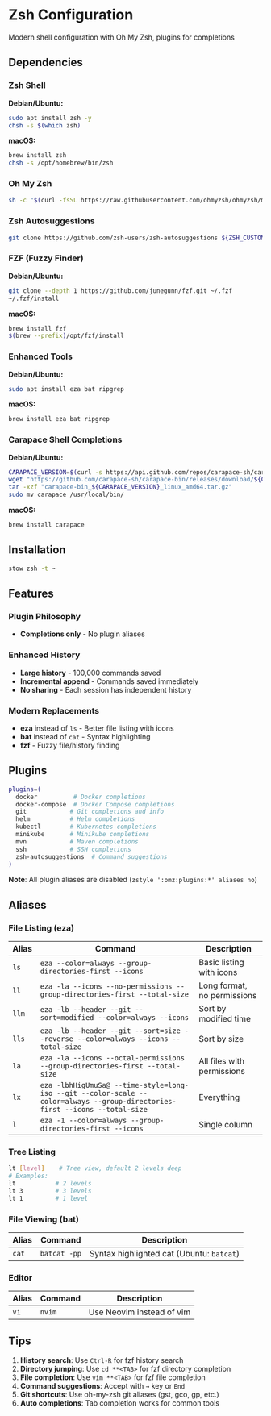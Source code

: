 # Zsh Configuration

Modern shell configuration with Oh My Zsh, plugins for completions

## Dependencies

### Zsh Shell
**Debian/Ubuntu:**
```bash
sudo apt install zsh -y
chsh -s $(which zsh)
```
**macOS:**
```bash
brew install zsh
chsh -s /opt/homebrew/bin/zsh
```

### Oh My Zsh
```bash
sh -c "$(curl -fsSL https://raw.githubusercontent.com/ohmyzsh/ohmyzsh/master/tools/install.sh)"
```

### Zsh Autosuggestions
```bash
git clone https://github.com/zsh-users/zsh-autosuggestions ${ZSH_CUSTOM:-~/.oh-my-zsh/custom}/plugins/zsh-autosuggestions
```

### FZF (Fuzzy Finder)
**Debian/Ubuntu:**
```bash
git clone --depth 1 https://github.com/junegunn/fzf.git ~/.fzf
~/.fzf/install
```
**macOS:**
```bash
brew install fzf
$(brew --prefix)/opt/fzf/install
```

### Enhanced Tools
**Debian/Ubuntu:**
```bash
sudo apt install eza bat ripgrep
```
**macOS:**
```bash
brew install eza bat ripgrep
```

### Carapace Shell Completions
**Debian/Ubuntu:**
```bash
CARAPACE_VERSION=$(curl -s https://api.github.com/repos/carapace-sh/carapace-bin/releases/latest | grep -Po '"tag_name": "\K[^"]*')
wget "https://github.com/carapace-sh/carapace-bin/releases/download/${CARAPACE_VERSION}/carapace-bin_${CARAPACE_VERSION}_linux_amd64.tar.gz"
tar -xzf "carapace-bin_${CARAPACE_VERSION}_linux_amd64.tar.gz"
sudo mv carapace /usr/local/bin/
```
**macOS:**
```bash
brew install carapace
```

## Installation

```bash
stow zsh -t ~
```

## Features

### Plugin Philosophy
- **Completions only** - No plugin aliases

### Enhanced History
- **Large history** - 100,000 commands saved
- **Incremental append** - Commands saved immediately
- **No sharing** - Each session has independent history

### Modern Replacements
- **eza** instead of `ls` - Better file listing with icons
- **bat** instead of `cat` - Syntax highlighting
- **fzf** - Fuzzy file/history finding

## Plugins

```bash
plugins=(
  docker          # Docker completions
  docker-compose  # Docker Compose completions
  git            # Git completions and info
  helm           # Helm completions
  kubectl        # Kubernetes completions
  minikube       # Minikube completions
  mvn            # Maven completions
  ssh            # SSH completions
  zsh-autosuggestions  # Command suggestions
)
```

**Note**: All plugin aliases are disabled (`zstyle ':omz:plugins:*' aliases no`)

## Aliases

### File Listing (eza)
| Alias | Command | Description |
|-------|---------|-------------|
| `ls` | `eza --color=always --group-directories-first --icons` | Basic listing with icons |
| `ll` | `eza -la --icons --no-permissions --group-directories-first --total-size` | Long format, no permissions |
| `llm` | `eza -lb --header --git --sort=modified --color=always --icons` | Sort by modified time |
| `lls` | `eza -lb --header --git --sort=size --reverse --color=always --icons --total-size` | Sort by size |
| `la` | `eza -la --icons --octal-permissions --group-directories-first --total-size` | All files with permissions |
| `lx` | `eza -lbhHigUmuSa@ --time-style=long-iso --git --color-scale --color=always --group-directories-first --icons --total-size` | Everything |
| `l` | `eza -1 --color=always --group-directories-first --icons` | Single column |

### Tree Listing
```bash
lt [level]    # Tree view, default 2 levels deep
# Examples:
lt           # 2 levels
lt 3         # 3 levels  
lt 1         # 1 level
```

### File Viewing (bat)
| Alias | Command | Description |
|-------|---------|-------------|
| `cat` | `batcat -pp` | Syntax highlighted cat (Ubuntu: `batcat`) |

### Editor
| Alias | Command | Description |
|-------|---------|-------------|
| `vi` | `nvim` | Use Neovim instead of vim |


## Tips

1. **History search**: Use `Ctrl-R` for fzf history search
2. **Directory jumping**: Use `cd **<TAB>` for fzf directory completion
3. **File completion**: Use `vim **<TAB>` for fzf file completion
4. **Command suggestions**: Accept with `→` key or `End`
5. **Git shortcuts**: Use oh-my-zsh git aliases (gst, gco, gp, etc.)
6. **Auto completions**: Tab completion works for common tools